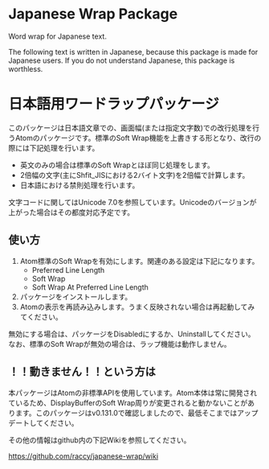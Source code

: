 # Japanese Wrap Package

Word wrap for Japanese text.

The following text is written in Japanese, because this package is made for Japanese users. If you do not understand Japanese, this package is worthless.

# 日本語用ワードラップパッケージ
このパッケージは日本語文章での、画面幅(または指定文字数)での改行処理を行うAtomのパッケージです。標準のSoft Wrap機能を上書きする形となり、改行の際には下記処理を行います。

* 英文のみの場合は標準のSoft Wrapとほぼ同じ処理をします。
* 2倍幅の文字(主にShfit_JISにおける2バイト文字)を2倍幅で計算します。
* 日本語における禁則処理を行います。

文字コードに関してはUnicode 7.0を参照しています。Unicodeのバージョンが上がった場合はその都度対応予定です。

## 使い方
1. Atom標準のSoft Wrapを有効にします。関連のある設定は下記になります。
    * Preferred Line Length
    * Soft Wrap
    * Soft Wrap At Preferred Line Length
2. パッケージをインストールします。
3. Atomの表示を再読み込みします。うまく反映されない場合は再起動してみてください。

無効にする場合は、パッケージをDisabledにするか、Uninstallしてください。
なお、標準のSoft Wrapが無効の場合は、ラップ機能は動作しません。

## ！！動きません！！という方は
本パッケージはAtomの非標準APIを使用しています。Atom本体は常に開発されているため、DisplayBufferのSoft Wrap周りが変更されると動かないことがあります。このパッケージはv0.131.0で確認しましたので、最低そこまではアップデートしてください。

その他の情報はgithub内の下記Wikiを参照してください。

https://github.com/raccy/japanese-wrap/wiki

